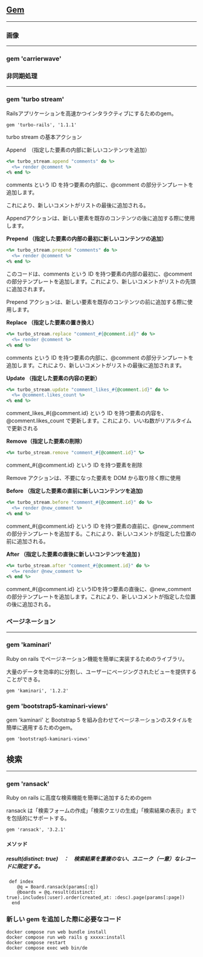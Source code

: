 

## <u>Gem</u>

------

### 画像

------

### gem 'carrierwave'



### 非同期処理

------

### gem 'turbo stream'

Railsアプリケーションを高速かつインタラクティブにするためのgem。

```
gem 'turbo-rails', '1.1.1' 
```

turbo stream の基本アクション

Append　（指定した要素の内部に新しいコンテンツを追加）

```ruby
<%= turbo_stream.append "comments" do %>
  <%= render @comment %>
<% end %>
```

comments という ID を持つ要素の内部に、@comment の部分テンプレートを追加します。

これにより、新しいコメントがリストの最後に追加される。

Appendアクションは、新しい要素を既存のコンテンツの後に追加する際に使用します。

**Prepend （指定した要素の内部の最初に新しいコンテンツの追加）**

```ruby
<%= turbo_stream.prepend "comments" do %>
  <%= render @comment %>
<% end %>
```

このコードは、comments という ID を持つ要素の内部の最初に、@comment の部分テンプレートを追加します。これにより、新しいコメントがリストの先頭に追加されます。

Prepend アクションは、新しい要素を既存のコンテンツの前に追加する際に使用します。

**Replace （指定した要素の置き換え）**

```ruby
<%= turbo_stream.replace "comment_#{@comment.id}" do %>
  <%= render @comment %>
<% end %>
```

comments という ID を持つ要素の内部に、@comment の部分テンプレートを追加します。これにより、新しいコメントがリストの最後に追加されます。

**Update （指定した要素の内容の更新）**

```ruby
<%= turbo_stream.update "comment_likes_#{@comment.id}" do %>
  <%= @comment.likes_count %>
<% end %>
```

comment_likes_#{@comment.id} という ID を持つ要素の内容を、@comment.likes_count で更新します。これにより、いいね数がリアルタイムで更新される

**Remove（指定した要素の削除）**

```ruby
<%= turbo_stream.remove "comment_#{@comment.id}" %>
```

comment_#{@comment.id} という ID を持つ要素を削除

Remove アクションは、不要になった要素を DOM から取り除く際に使用

**Before （指定した要素の直前に新しいコンテンツを追加)**

```ruby
<%= turbo_stream.before "comment_#{@comment.id}" do %>
  <%= render @new_comment %>
<% end %>
```

comment_#{@comment.id} という ID を持つ要素の直前に、@new_comment の部分テンプレートを追加する。これにより、新しいコメントが指定した位置の前に追加される。

**After （指定した要素の直後に新しいコンテンツを追加 )**

```ruby
<%= turbo_stream.after "comment_#{@comment.id}" do %>
  <%= render @new_comment %>
<% end %>
```

comment_#{@comment.id} というIDを持つ要素の直後に、@new_comment の部分テンプレートを追加します。これにより、新しいコメントが指定した位置の後に追加される。



### ページネーション

------

### gem 'kaminari'

Ruby on rails でページネーション機能を簡単に実装するためのライブラリ。

大量のデータを効率的に分割し、ユーザーにページングされたビューを提供することができる。

```
gem 'kaminari', '1.2.2'
```



### gem 'bootstrap5-kaminari-views'

gem 'kaminari' と Bootstrap 5 を組み合わせてページネーションのスタイルを簡単に適用するためのgem。

```
gem 'bootstrap5-kaminari-views'
```



## 検索

------

### gem 'ransack'

Ruby on rails に高度な検索機能を簡単に追加するためのgem

ransack は「検索フォームの作成」「検索クエリの生成」「検索結果の表示」までを包括的にサポートする。

```
gem 'ransack', '3.2.1'
```



#### メソッド

##### result(distinct: true)　：　検索結果を重複のない、ユニーク（一意）なレコードに限定する。

```
 def index
    @q = Board.ransack(params[:q])
    @boards = @q.result(distinct: true).includes(:user).order(created_at: :desc).page(params[:page])
  end
```



### 新しい gem を追加した際に必要なコード

```
docker compose run web bundle install
docker compose run web rails g xxxxx:install
docker compose restart
docker compose exec web bin/de
```






